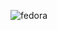 ![fedora](https://cloud.githubusercontent.com/assets/8342133/7533891/d11d5d22-f592-11e4-8b29-132605721eaf.jpg)
